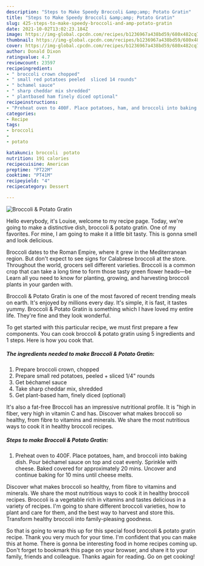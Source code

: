 ```yaml
---
description: "Steps to Make Speedy Broccoli &amp;amp; Potato Gratin"
title: "Steps to Make Speedy Broccoli &amp;amp; Potato Gratin"
slug: 425-steps-to-make-speedy-broccoli-and-amp-potato-gratin
date: 2021-10-02T13:02:23.184Z
image: https://img-global.cpcdn.com/recipes/b1236967a438bd59/680x482cq70/broccoli-potato-gratin-recipe-main-photo.jpg
thumbnail: https://img-global.cpcdn.com/recipes/b1236967a438bd59/680x482cq70/broccoli-potato-gratin-recipe-main-photo.jpg
cover: https://img-global.cpcdn.com/recipes/b1236967a438bd59/680x482cq70/broccoli-potato-gratin-recipe-main-photo.jpg
author: Donald Dixon
ratingvalue: 4.7
reviewcount: 23597
recipeingredient:
- " broccoli crown chopped"
- " small red potatoes peeled  sliced 14 rounds"
- " bchamel sauce"
- " sharp cheddar mix shredded"
- " plantbased ham finely diced optional"
recipeinstructions:
- "Preheat oven to 400F. Place potatoes, ham, and broccoli into baking dish. Pour béchamel sauce on top and coat evenly. Sprinkle with cheese. Baked covered for approximately 20 mins. Uncover and continue baking for 10 mins until cheese melts."
categories:
- Recipe
tags:
- broccoli
- 
- potato

katakunci: broccoli  potato 
nutrition: 191 calories
recipecuisine: American
preptime: "PT22M"
cooktime: "PT41M"
recipeyield: "4"
recipecategory: Dessert

---
```



![Broccoli &amp; Potato Gratin](https://img-global.cpcdn.com/recipes/b1236967a438bd59/680x482cq70/broccoli-potato-gratin-recipe-main-photo.jpg)

Hello everybody, it's Louise, welcome to my recipe page. Today, we're going to make a distinctive dish, broccoli &amp; potato gratin. One of my favorites. For mine, I am going to make it a little bit tasty. This is gonna smell and look delicious.

Broccoli dates to the Roman Empire, where it grew in the Mediterranean region. But don&#39;t expect to see signs for Calabrese broccoli at the store. Throughout the world, grocers sell different varieties. Broccoli is a common crop that can take a long time to form those tasty green flower heads—be Learn all you need to know for planting, growing, and harvesting broccoli plants in your garden with.

Broccoli &amp; Potato Gratin is one of the most favored of recent trending meals on earth. It's enjoyed by millions every day. It's simple, it is fast, it tastes yummy. Broccoli &amp; Potato Gratin is something which I have loved my entire life. They're fine and they look wonderful.


To get started with this particular recipe, we must first prepare a few components. You can cook broccoli &amp; potato gratin using 5 ingredients and 1 steps. Here is how you cook that.

<!--inarticleads1-->

##### The ingredients needed to make Broccoli &amp; Potato Gratin:

1. Prepare  broccoli crown, chopped
1. Prepare  small red potatoes, peeled + sliced 1/4&#34; rounds
1. Get  béchamel sauce
1. Take  sharp cheddar mix, shredded
1. Get  plant-based ham, finely diced (optional)


It&#39;s also a fat-free Broccoli has an impressive nutritional profile. It is &#34;high in fiber, very high in vitamin C and has. Discover what makes broccoli so healthy, from fibre to vitamins and minerals. We share the most nutritious ways to cook it in healthy broccoli recipes. 

<!--inarticleads2-->

##### Steps to make Broccoli &amp; Potato Gratin:

1. Preheat oven to 400F. Place potatoes, ham, and broccoli into baking dish. Pour béchamel sauce on top and coat evenly. Sprinkle with cheese. Baked covered for approximately 20 mins. Uncover and continue baking for 10 mins until cheese melts.


Discover what makes broccoli so healthy, from fibre to vitamins and minerals. We share the most nutritious ways to cook it in healthy broccoli recipes. Broccoli is a vegetable rich in vitamins and tastes delicious in a variety of recipes. I&#39;m going to share different broccoli varieties, how to plant and care for them, and the best way to harvest and store this. Transform healthy broccoli into family-pleasing goodness. 

So that is going to wrap this up for this special food broccoli &amp; potato gratin recipe. Thank you very much for your time. I'm confident that you can make this at home. There is gonna be interesting food in home recipes coming up. Don't forget to bookmark this page on your browser, and share it to your family, friends and colleague. Thanks again for reading. Go on get cooking!
